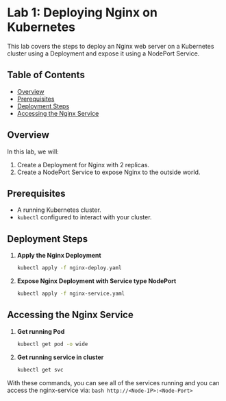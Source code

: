 # Lab 1: Deploying Nginx on Kubernetes

This lab covers the steps to deploy an Nginx web server on a Kubernetes cluster using a Deployment and expose it using a NodePort Service.

## Table of Contents
- [Overview](#overview)
- [Prerequisites](#prerequisites)
- [Deployment Steps](#deployment-steps)
- [Accessing the Nginx Service](#accessing-the-nginx-service)

## Overview
In this lab, we will:
1. Create a Deployment for Nginx with 2 replicas.
2. Create a NodePort Service to expose Nginx to the outside world.

## Prerequisites
- A running Kubernetes cluster.
- `kubectl` configured to interact with your cluster.

## Deployment Steps
1. **Apply the Nginx Deployment**
    ```bash
    kubectl apply -f nginx-deploy.yaml
    ```
2. **Expose Nginx Deployment with Service type NodePort**
    ```bash
    kubectl apply -f nginx-service.yaml
    ```
## Accessing the Nginx Service

1. **Get running Pod**
    ```bash
    kubectl get pod -o wide
    ```

2. **Get running service in cluster**
    ```bash
    kubectl get svc
    ```

With these commands, you can see all of the services running and you can access the nginx-service via:
    ```bash
    http://<Node-IP>:<Node-Port>
    ```
